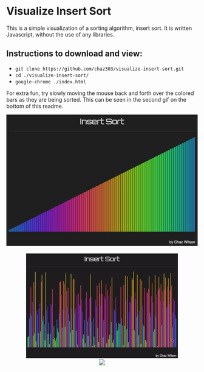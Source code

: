 # Visualize Insert Sort

This is a simple visualization of a sorting algorithm, insert sort. It is written Javascript, without the use of any libraries.

## Instructions to download and view:

* `git clone https://github.com/chaz303/visualize-insert-sort.git`
* `cd ./visualize-insert-sort/`
* `google-chrome ./index.html`

For extra fun, try slowly moving the mouse back and forth over the colored bars as they are being sorted. This can be seen in the second gif on the bottom of this readme.

<div align="center">
<img src="./img/insertsort.png"><br><br>
  <div style="float"><img src="./img/insertsort1.gif"></div>
  <div style="float"><img src="./img/insertsort2.gif"></div>
</div>

